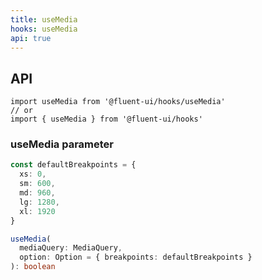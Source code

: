 ```yaml
---
title: useMedia
hooks: useMedia
api: true
---
```


## API

```
import useMedia from '@fluent-ui/hooks/useMedia'
// or
import { useMedia } from '@fluent-ui/hooks'
```

### useMedia parameter

```ts
const defaultBreakpoints = {
  xs: 0,
  sm: 600,
  md: 960,
  lg: 1280,
  xl: 1920
}

useMedia(
  mediaQuery: MediaQuery,
  option: Option = { breakpoints: defaultBreakpoints }
): boolean
```
